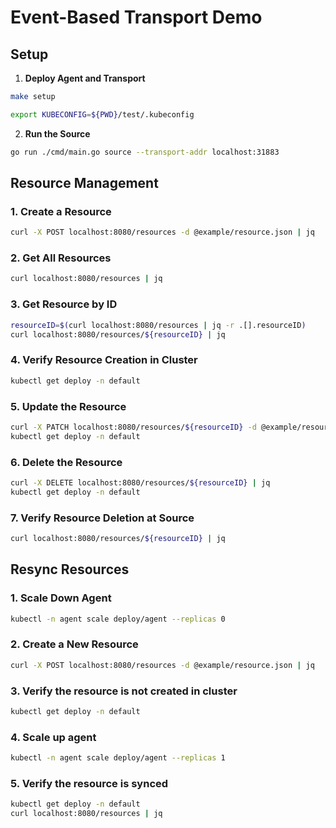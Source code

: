 # Event-Based Transport Demo

## Setup

1. **Deploy Agent and Transport**
```bash
make setup
```

```bash
export KUBECONFIG=${PWD}/test/.kubeconfig
```

2. **Run the Source**
```bash
go run ./cmd/main.go source --transport-addr localhost:31883
```

## Resource Management

### 1. Create a Resource
```bash
curl -X POST localhost:8080/resources -d @example/resource.json | jq
```

### 2. Get All Resources
```bash
curl localhost:8080/resources | jq
```

### 3. Get Resource by ID
```bash
resourceID=$(curl localhost:8080/resources | jq -r .[].resourceID)
curl localhost:8080/resources/${resourceID} | jq
```

### 4. Verify Resource Creation in Cluster
```bash
kubectl get deploy -n default
```

### 5. Update the Resource
```bash
curl -X PATCH localhost:8080/resources/${resourceID} -d @example/resource-patch.json | jq
kubectl get deploy -n default
```

### 6. Delete the Resource
```bash
curl -X DELETE localhost:8080/resources/${resourceID} | jq
kubectl get deploy -n default
```

### 7. Verify Resource Deletion at Source
```bash
curl localhost:8080/resources/${resourceID} | jq
```

## Resync Resources

### 1. Scale Down Agent
```bash
kubectl -n agent scale deploy/agent --replicas 0
```

### 2. Create a New Resource
```bash
curl -X POST localhost:8080/resources -d @example/resource.json | jq
```

### 3. Verify the resource is not created in cluster
```bash
kubectl get deploy -n default
```

### 4. Scale up agent
```bash
kubectl -n agent scale deploy/agent --replicas 1
```

### 5. Verify the resource is synced
```bash
kubectl get deploy -n default
curl localhost:8080/resources | jq
```
